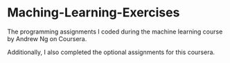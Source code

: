 # Maching-Learning-Exercises
The programming assignments I coded during the machine learning course by Andrew Ng on Coursera.

Additionally, I also completed the optional assignments for this coursera.
